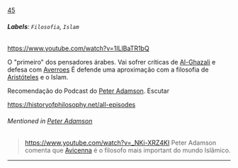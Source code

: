 [45](https://github.com/guilhermeprokisch/guilherme/issues/45) 
###### **Labels**: `Filosofia`, `Islam`



https://www.youtube.com/watch?v=1ILlBaTR1bQ



O "primeiro" dos pensadores árabes. Vai sofrer críticas de [Al-Ghazali](Al-Ghazali) e defesa com [Averroes](Averroes)
É defende uma aproximação com a filosofia de [Aristóteles](Aristóteles) e o Islam.


Recomendação do Podcast do [Peter Adamson](Peter-Adamson). Escutar

https://historyofphilosophy.net/all-episodes


###### Mentioned in [Peter Adamson](Peter-Adamson)  
 > https://www.youtube.com/watch?v=_NKi-XRZ4KI
Peter Adamson comenta que [Avicenna](Avicenna) é o filosofo mais important do mundo Islâmico.

-------------------------------------------------------------------------------

